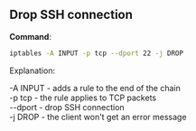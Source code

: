 ## Drop SSH connection

**Command**:

```bash
iptables -A INPUT -p tcp --dport 22 -j DROP
```
Explanation:

-A INPUT - adds a rule to the end of the chain \
-p tcp - the rule applies to TCP packets \
--dport - drop SSH connection \
-j DROP - the client won't get an error message
